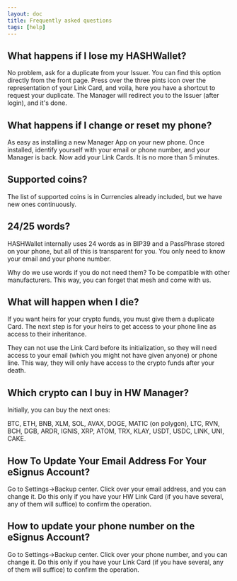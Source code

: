 ```yaml
---
layout: doc
title: Frequently asked questions
tags: [help]
---
```


## What happens if I lose my HASHWallet?

No problem, ask for a duplicate from your Issuer. You can find this option directly from the front page. Press over the three pints icon over the representation of your Link Card, and voila, here you have a shortcut to request your duplicate. The Manager will redirect you to the Issuer (after login), and it's done.

## What happens if I change or reset my phone?

As easy as installing a new Manager App on your new phone. Once installed, identify yourself with your email or phone number, and your Manager is back. Now add your Link Cards. It is no more than 5 minutes.

## Supported coins?

The list of supported coins is in Currencies already included, but we have new ones continuously.

## 24/25 words?

HASHWallet internally uses 24 words as in BIP39 and a PassPhrase stored on your phone, but all of this is transparent for you. You only need to know your email and your phone number.

Why do we use words if you do not need them? To be compatible with other manufacturers. This way, you can forget that mesh and come with us.

## What will happen when I die?

If you want heirs for your crypto funds, you must give them a duplicate Card. The next step is for your heirs to get access to your phone line as access to their inheritance.

They can not use the Link Card before its initialization, so they will need access to your email (which you might not have given anyone) or phone line. This way, they will only have access to the crypto funds after your death.

## Which crypto can I buy in HW Manager?

Initially, you can buy the next ones:

BTC, ETH, BNB, XLM, SOL, AVAX, DOGE, MATIC (on polygon), LTC, RVN, BCH, DGB, ARDR, IGNIS, XRP, ATOM, TRX, KLAY, USDT, USDC, LINK, UNI, CAKE.

## How To Update Your Email Address For Your eSignus Account?

Go to Settings->Backup center. Click over your email address, and you can change it. Do this only if you have your HW Link Card (if you have several, any of them will suffice) to confirm the operation.

## How to update your phone number on the eSignus Account?

Go to Settings->Backup center. Click over your phone number, and you can change it. Do this only if you have your Link Card (if you have several, any of them will suffice) to confirm the operation.
